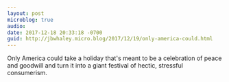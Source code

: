 ```yaml
---
layout: post
microblog: true
audio: 
date: 2017-12-18 20:33:18 -0700
guid: http://jbwhaley.micro.blog/2017/12/19/only-america-could.html
---
```

Only America could take a holiday that's meant to be a celebration of peace and goodwill and turn it into a giant festival of hectic, stressful consumerism.
